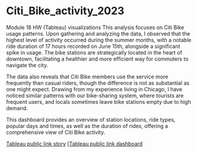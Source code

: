 # Citi_Bike_activity_2023
Module 18 HW (Tableau) visualizations 
This analysis focuses on Citi Bike usage patterns. Upon gathering and analyzing the data, I observed that the highest level of activity occurred during the summer months, with a notable ride duration of 17 hours recorded on June 15th, alongside a significant spike in usage. The bike stations are strategically located in the heart of downtown, facilitating a healthier and more efficient way for commuters to navigate the city.

The data also reveals that Citi Bike members use the service more frequently than casual riders, though the difference is not as substantial as one might expect. Drawing from my experience living in Chicago, I have noticed similar patterns with our bike-sharing system, where tourists are frequent users, and locals sometimes leave bike stations empty due to high demand.

This dashboard provides an overview of station locations, ride types, popular days and times, as well as the duration of rides, offering a comprehensive view of Citi Bike activity.




[Tableau public link story](https://public.tableau.com/app/profile/chris.hicks2193/viz/citibikeactivity2023/Story1?publish=yes)
[[Tableau public link dashboard](https://public.tableau.com/app/profile/chris.hicks2193/viz/citibikeactivity2023dashboard/2023CitiBikerideactivity?publish=yes)
